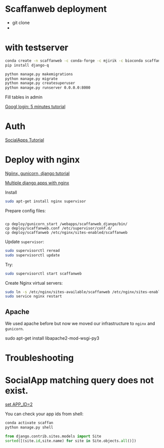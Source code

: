 # Scaffanweb deployment

* git clone
* 



# with testserver

```bash
conda create -n scaffanweb -c conda-forge -c mjirik -c bioconda scaffan django django-allauth google-auth pip redis-y
pip install django-q

python manage.py makemigrations
python manage.py migrate
python manage.py createsuperuser
python manage.py runserver 0.0.0.0:8000
```


Fill tables in admin

[Googl login: 5 minutes tutorial](https://medium.com/@whizzoe/in-5-mins-set-up-google-login-to-sign-up-users-on-django-e71d5c38f5d5)


# Auth

[SocialApps Tutorial](https://medium.com/faun/how-to-set-up-conda-virtual-environments-with-apache-mod-wsgi-flask-c2043711223e)

# Deploy with nginx

[Ngiinx, gunicorn, django tutorial](http://michal.karzynski.pl/blog/2013/06/09/django-nginx-gunicorn-virtualenv-supervisor/)

[Multiple django apps with nginx](http://michal.karzynski.pl/blog/2013/10/29/serving-multiple-django-applications-with-nginx-gunicorn-supervisor/)


Install

```bash
sudo apt-get install nginx supervisor
```

Prepare config files:

```

cp deploy/gunicorn_start /webapps/scaffanweb_django/bin/
cp deploy/scaffanweb.conf /etc/supervisor/conf.d/
cp deploy/scaffanweb /etc/nginx/sites-enabled/scaffanweb
```

Update `supervisor`:

```bash
sudo supervisorctl reread
sudo supervisorctl update
```

Try:

```bash
sudo supervisorctl start scaffanweb
```

Create Nginx virtual servers:

```bash
sudo ln -s /etc/nginx/sites-available/scaffanweb /etc/nginx/sites-enabled/scaffanweb
sudo service nginx restart
```


## Apache
We used apache before but now we moved our infrastructure to `nginx` and `gunicorn`.

sudo apt-get install libapache2-mod-wsgi-py3



# Troubleshooting

# SocialApp matching query does not exist.

[set APP_ID=2](https://stackoverflow.com/questions/15409366/django-socialapp-matching-query-does-not-exist)

You can check your app ids from shell:

```bash
conda activate scaffan
python manage.py shell
```
```python
from django.contrib.sites.models import Site
sorted([(site.id,site.name) for site in Site.objects.all()])

```

